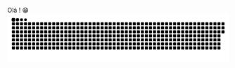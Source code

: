 Olá ! 😁
 ![Snake animation](https://github.com/JoaoAlvesM/JoaoAlvesM/blob/output/github-contribution-grid-snake.svg)
<!--
**JoaoAlvesM/JoaoAlvesM** is a ✨ _special_ ✨ repository because its `README.md` (this file) appears on your GitHub profile.

Here are some ideas to get you started:

- 🔭 I’m currently working on ...
- 🌱 I’m currently learning ...
- 👯 I’m looking to collaborate on ...
- 🤔 I’m looking for help with ...
- 💬 Ask me about ...
- 📫 How to reach me: ...
- 😄 Pronouns: ...
- ⚡ Fun fact: ...
-->
